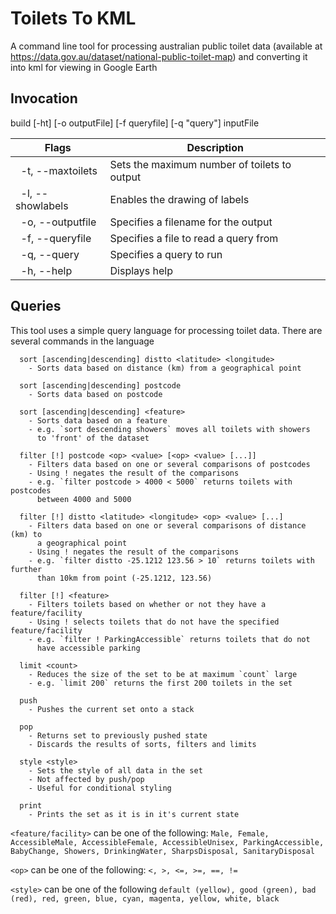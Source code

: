 Toilets To KML
==============

A command line tool for processing australian public toilet data (available at https://data.gov.au/dataset/national-public-toilet-map) and converting it into kml for viewing in Google Earth

Invocation
----------
build [-ht] [-o outputFile] [-f queryfile] [-q "query"] inputFile

   Flags                  | Description
  ------------------------|---------------------------------------------
  -t, --maxtoilets <num>  | Sets the maximum number of toilets to output
  -l, --showlabels        | Enables the drawing of labels
  -o, --outputfile <file> | Specifies a filename for the output
  -f, --queryfile <file>  | Specifies a file to read a query from
  -q, --query <query>     | Specifies a query to run
  -h, --help              | Displays help

Queries
-------

This tool uses a simple query language for processing toilet data.
There are several commands in the language

```
  sort [ascending|descending] distto <latitude> <longitude> 
    - Sorts data based on distance (km) from a geographical point

  sort [ascending|descending] postcode
    - Sorts data based on postcode

  sort [ascending|descending] <feature>
    - Sorts data based on a feature
    - e.g. `sort descending showers` moves all toilets with showers
      to 'front' of the dataset

  filter [!] postcode <op> <value> [<op> <value> [...]]
    - Filters data based on one or several comparisons of postcodes
    - Using ! negates the result of the comparisons
    - e.g. `filter postcode > 4000 < 5000` returns toilets with postcodes
      between 4000 and 5000

  filter [!] distto <latitude> <longitude> <op> <value> [...]
    - Filters data based on one or several comparisons of distance (km) to
      a geographical point
    - Using ! negates the result of the comparisons
    - e.g. `filter distto -25.1212 123.56 > 10` returns toilets with further
      than 10km from point (-25.1212, 123.56)

  filter [!] <feature>
    - Filters toilets based on whether or not they have a feature/facility
    - Using ! selects toilets that do not have the specified feature/facility
    - e.g. `filter ! ParkingAccessible` returns toilets that do not
      have accessible parking

  limit <count>
    - Reduces the size of the set to be at maximum `count` large
    - e.g. `limit 200` returns the first 200 toilets in the set

  push
    - Pushes the current set onto a stack

  pop
    - Returns set to previously pushed state
    - Discards the results of sorts, filters and limits

  style <style>
    - Sets the style of all data in the set
    - Not affected by push/pop
    - Useful for conditional styling

  print
    - Prints the set as it is in it's current state
```

`<feature/facility>` can be one of the following: 
  `Male, Female, AccessibleMale,
  AccessibleFemale, AccessibleUnisex,
  ParkingAccessible, BabyChange,
  Showers, DrinkingWater, SharpsDisposal,
  SanitaryDisposal`

`<op>` can be one of the following: 
  `<, >, <=, >=, ==, !=`

`<style>` can be one of the following
  `default (yellow),
  good (green), bad (red),
  red, green, blue,
  cyan, magenta, yellow,
  white, black`
